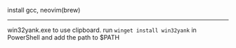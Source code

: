 install gcc, neovim(brew)

-------------------------
win32yank.exe to use clipboard. run `winget install win32yank` in PowerShell and add the path to $PATH
